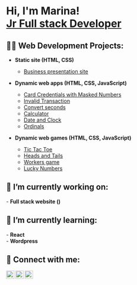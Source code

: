 <h1>Hi, I'm Marina!<br/><a href="https://github.com/marinaSandberg">Jr Full stack Developer</a></h1>

<h2>👨‍💻 Web Development Projects:</h2>

- <b>Static site (HTML, CSS)</b>
  - [Business presentation site](https://marinasandberg.github.io/staticSite/)
  
- <b>Dynamic web apps (HTML, CSS, JavaScript)</b>
  - [Card Credentials with Masked Numbers](https://marinasandberg.github.io/maskCard/)
  - [Invalid Transaction](https://marinasandberg.github.io/transactions/)
  - [Convert seconds](https://marinasandberg.github.io/SecondsToTime/)
  - [Calculator](https://marinasandberg.github.io/calculator/)
  - [Date and Clock](https://marinasandberg.github.io/clock/)
  - [Ordinals](https://marinasandberg.github.io/ordinals/)

- <b>Dynamic web games (HTML, CSS, JavaScript)</b>
  - [Tic Tac Toe](https://marinasandberg.github.io/Tic-Tac-Toe/)
  - [Heads and Tails](https://github.com/marinaSandberg/HeadsAndTails/tree/main)
  - [Workers game](https://github.com/marinaSandberg/workers-game)
  - [Lucky Numbers](https://marinasandberg.github.io/joker/)

<h2>🔭 I’m currently working on:</h2>
  - <b>Full stack website ()</b><br/>

<h2>🌱 I’m currently learning:</h2>
  - <b>React</b><br/>
  - <b>Wordpress</b>

<h2> 🤳 Connect with me:</h2>

[<img align="left" alt="JoshMadakor | LinkedIn" width="22px" src="https://cdn.jsdelivr.net/npm/simple-icons@v3/icons/linkedin.svg" />][linkedin]
[<img align="left" alt="JoshMadakor | Facebook" width="22px" src="https://cdn.jsdelivr.net/npm/simple-icons@v3/icons/facebook.svg" />][facebook]
[<img align="left" alt="JoshMadakor | Instagram" width="22px" src="https://cdn.jsdelivr.net/npm/simple-icons@v3/icons/instagram.svg" />][instagram]

[Facebook]: https://www.facebook.com/marina.p13/
[Instagram]: https://www.instagram.com/marina__papadaki/?next=%2F
[linkedin]: https://www.linkedin.com/in/marina-sandberg-papadaki-5a9b49100/
